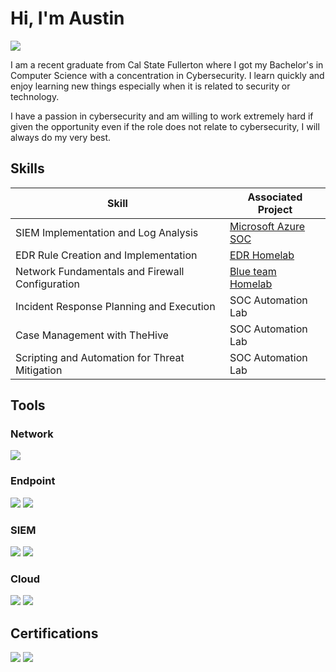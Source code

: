 # Hi, I'm Austin
<a href="https://www.linkedin.com/in/austin-nguyen-95116b345/"><img src="https://img.shields.io/badge/-LinkedIn-0072b1?&style=for-the-badge&logo=linkedin&logoColor=white" /></a>

I am a recent graduate from Cal State Fullerton where I got my Bachelor's in Computer Science with a concentration in Cybersecurity. I learn quickly and enjoy learning new things especially when it is related to security or technology.

I have a passion in cybersecurity and am willing to work extremely hard if given the opportunity even if the role does not relate to cybersecurity, I will always do my very best.

## Skills
| Skill                                         | Associated Project         |
|-----------------------------------------------|----------------------------|
| SIEM Implementation and Log Analysis          | <a href="https://github.com/AustinHNguyen/MSA_SOC">Microsoft Azure SOC</a>|
| EDR Rule Creation and Implementation | <a href="https://google.com](https://github.com/AustinHNguyen/EDRHomelab">EDR Homelab</a>|
| Network Fundamentals and Firewall Configuration        | <a href="https://github.com/AustinHNguyen/BlueTeamHomelab">Blue team Homelab</a>|
| Incident Response Planning and Execution      | SOC Automation Lab|
| Case Management with TheHive                  | SOC Automation Lab|
| Scripting and Automation for Threat Mitigation | SOC Automation Lab|

## Tools
### Network
<div>
    <img src="https://img.shields.io/badge/-Wireshark-1679A7?&style=for-the-badge&logo=Wireshark&logoColor=white" />
    
</div>

### Endpoint
<div>
    <img src="https://img.shields.io/badge/-Microsoft_Defender_for_Endpoint-00A4EF?&style=for-the-badge&logo=Microsoft&logoColor=white" />
    <img src="https://img.shields.io/badge/-LimaCharlie_EDR-14213D?&style=for-the-badge&logo=LimaCharlie&logoColor=white" />
</div>

### SIEM
<div>
    <img src="https://img.shields.io/badge/-Microsoft_Sentinel-0078D4?&style=for-the-badge&logo=Microsoft&logoColor=white" />
    <img src="https://img.shields.io/badge/-Wazuh-005C97?&style=for-the-badge&logo=Wazuh&logoColor=white" />
</div>

### Cloud
<div>
    <img src="https://img.shields.io/badge/-Amazon_AWS_EC2-FF9900?&style=for-the-badge&logo=AmazonAWS&logoColor=white" />
    <img src="https://img.shields.io/badge/-Microsoft_Azure-0078D4?&style=for-the-badge&logo=MicrosoftAzure&logoColor=white"
</div>

## Certifications
<div>
    <img src="https://img.shields.io/badge/-Security%2B-FF0000?&style=for-the-badge&logo=CompTIA&logoColor=white" />
    <img src="https://img.shields.io/badge/-Google_Cybersecurity_Certification-4285F4?&style=for-the-badge&logo=Google&logoColor=white" />
</div>
